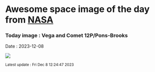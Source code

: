 
# Awesome space image of the day from [NASA](https://api.nasa.gov/)

### Today image : Vega and Comet 12P/Pons-Brooks
Date : 2023-12-08

![](https://apod.nasa.gov/apod/image/2312/_12P_Pons_Brooks_2023_12_04_184135PST_DEBartlett1024.jpg)

<small>Latest update : Fri Dec  8 12:24:47 2023</small>
        